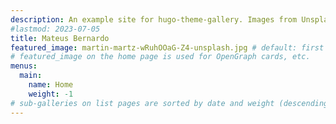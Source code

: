 ```yaml
---
description: An example site for hugo-theme-gallery. Images from Unsplash.
#lastmod: 2023-07-05
title: Mateus Bernardo
featured_image: martin-martz-wRuhOOaG-Z4-unsplash.jpg # default: first image in this directory
# featured_image on the home page is used for OpenGraph cards, etc.
menus:
  main:
    name: Home
    weight: -1
# sub-galleries on list pages are sorted by date and weight (descending)
---
```

